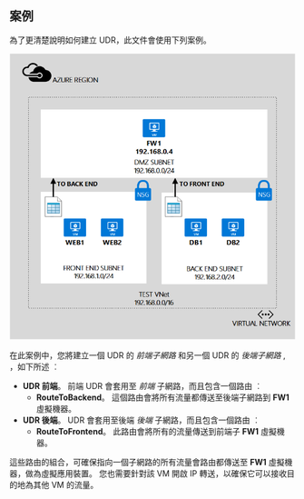 ## 案例

為了更清楚說明如何建立 UDR，此文件會使用下列案例。

![影像說明](./media/virtual-network-create-udr-scenario-include/figure1.png)

在此案例中，您將建立一個 UDR 的 *前端子網路* 和另一個 UDR 的 *後端子網路* , ，如下所述 ︰ 

- **UDR 前端**。 前端 UDR 會套用至 *前端* 子網路，而且包含一個路由 ︰  
    - **RouteToBackend**。 這個路由會將所有流量都傳送至後端子網路到 **FW1** 虛擬機器。
- **UDR 後端**。 UDR 會套用至後端 *後端* 子網路，而且包含一個路由 ︰ 
    - **RouteToFrontend**。 此路由會將所有的流量傳送到前端子 **FW1** 虛擬機器。

這些路由的組合，可確保指向一個子網路的所有流量會路由都傳送至 **FW1** 虛擬機器，做為虛擬應用裝置。 您也需要針對該 VM 開啟 IP 轉送，以確保它可以接收目的地為其他 VM 的流量。


